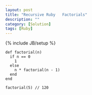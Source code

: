 ```yaml
---
layout: post
title: "Recursive Ruby   Factorials"
description: ""
category: [Solution]
tags: [Ruby]
---
```

{% include JB/setup %}

	def factorial(n)
	  if n == 0
	    1
	  else
	    n * factorial(n - 1)
	  end
	end

	factorial(5) // 120